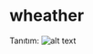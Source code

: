 # wheather

Tanıtım: 
![alt text](https://lh3.googleusercontent.com/d/1TfaY3a5Q1TLXpJ_uvt-H1Nh_pcNi20rr "Logo Title Text 1")
